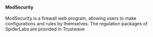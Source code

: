 #### ModSecurity

ModSecurity is a firewall web program, allowing users to make configurations and rules by themselves.
The regulation packages of SpiderLabs are provided in Trustwave 
